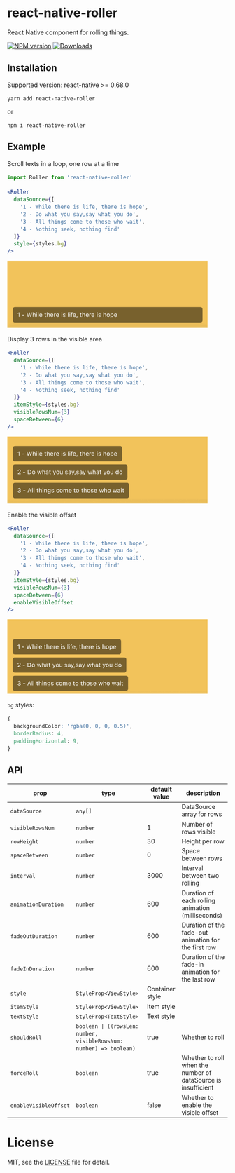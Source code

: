 # react-native-roller

React Native component for rolling things.

[![NPM version][npm-image]][npm-url]
[![Downloads][downloads-image]][npm-url]

[npm-url]: https://npmjs.org/package/react-native-roller
[downloads-image]: http://img.shields.io/npm/dm/react-native-roller.svg
[npm-image]: http://img.shields.io/npm/v/react-native-roller.svg

## Installation

Supported version: react-native >= 0.68.0

```
yarn add react-native-roller
```

or

```
npm i react-native-roller
```

## Example

Scroll texts in a loop, one row at a time

```jsx
import Roller from 'react-native-roller'

<Roller
  dataSource={[
    '1 - While there is life, there is hope',
    '2 - Do what you say,say what you do',
    '3 - All things come to those who wait',
    '4 - Nothing seek, nothing find'
  ]}
  style={styles.bg}
/>
```

![](examples/images/demo1.gif)

Display 3 rows in the visible area

```jsx
<Roller
  dataSource={[
    '1 - While there is life, there is hope',
    '2 - Do what you say,say what you do',
    '3 - All things come to those who wait',
    '4 - Nothing seek, nothing find'
  ]}
  itemStyle={styles.bg}
  visibleRowsNum={3}
  spaceBetween={6}
/>
```

![](examples/images/demo2.gif)

Enable the visible offset

```jsx
<Roller
  dataSource={[
    '1 - While there is life, there is hope',
    '2 - Do what you say,say what you do',
    '3 - All things come to those who wait',
    '4 - Nothing seek, nothing find'
  ]}
  itemStyle={styles.bg}
  visibleRowsNum={3}
  spaceBetween={6}
  enableVisibleOffset
/>
```

![](examples/images/demo3.gif)

`bg` styles:

```css
{
  backgroundColor: 'rgba(0, 0, 0, 0.5)',
  borderRadius: 4,
  paddingHorizontal: 9,
}
```

## API

| prop      | type  | default value | description |
| --------- | ------------- | ------------- | ------------- |
| `dataSource`    | `any[]` |     | DataSource array for rows |
| `visibleRowsNum` | `number` | 1 | Number of rows visible |
| `rowHeight` | `number` | 30 | Height per row |
| `spaceBetween` | `number` | 0 | Space between rows |
| `interval` | `number` | 3000 | Interval between two rolling |
| `animationDuration` | `number` | 600 | Duration of each rolling animation (milliseconds) |
| `fadeOutDuration` | `number` | 600 | Duration of the fade-out animation for the first row |
| `fadeInDuration` | `number` | 600 | Duration of the fade-in animation for the last row |
| `style` | `StyleProp<ViewStyle>` | Container style |
| `itemStyle` | `StyleProp<ViewStyle>` | Item style |
| `textStyle` | `StyleProp<TextStyle>` | Text style |
| `shouldRoll` | `boolean \| ((rowsLen: number, visibleRowsNum: number) => boolean)` | true | Whether to roll |
| `forceRoll` | `boolean` | true | Whether to roll when the number of dataSource is insufficient |
| `enableVisibleOffset` | `boolean` | false | Whether to enable the visible offset |

# License

MIT, see the [LICENSE](/LICENSE) file for detail.
